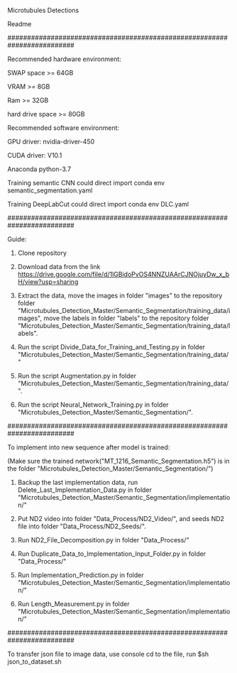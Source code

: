 Microtubules Detections

Readme

#########################################################################

Recommended hardware environment:

SWAP space >= 64GB

VRAM >= 8GB

Ram >= 32GB

hard drive space >= 80GB


Recommended software environment:

GPU driver: nvidia-driver-450

CUDA driver: V10.1

Anaconda python-3.7

Training semantic CNN could direct import conda env semantic_segmentation.yaml

Training DeepLabCut could direct import conda env DLC.yaml

#########################################################################

Guide:

1. Clone repository

2. Download data from the link https://drive.google.com/file/d/1lGBidoPvOS4NNZUAArCJNOjuyDw_x_bH/view?usp=sharing

3. Extract the data, move the images in folder "images" to the repository folder "Microtubules_Detection_Master/Semantic_Segmentation/training_data/images",
move the labels in folder "labels" to the repository folder "Microtubules_Detection_Master/Semantic_Segmentation/training_data/labels".

4. Run the script Divide_Data_for_Training_and_Testing.py in folder "Microtubules_Detection_Master/Semantic_Segmentation/training_data/"

5. Run the script Augmentation.py in folder "Microtubules_Detection_Master/Semantic_Segmentation/training_data/".

6. Run the script Neural_Network_Training.py in folder "Microtubules_Detection_Master/Semantic_Segmentation/".

#########################################################################

To implement into new sequence after model is trained:

(Make sure the trained network("MT_1216_Semantic_Segmentation.h5") is in the folder "Microtubules_Detection_Master/Semantic_Segmentation/")

1. Backup the last implementation data, run Delete_Last_Implementation_Data.py in folder "Microtubules_Detection_Master/Semantic_Segmentation/implementation/"

2. Put ND2 video into folder "Data_Process/ND2_Video/", and seeds ND2 file into folder "Data_Process/ND2_Seeds/".

3. Run ND2_File_Decomposition.py in folder "Data_Process/"

4. Run Duplicate_Data_to_Implementation_Input_Folder.py in folder "Data_Process/"

2. Run Implementation_Prediction.py in folder "Microtubules_Detection_Master/Semantic_Segmentation/implementation/"

3. Run Length_Measurement.py in folder "Microtubules_Detection_Master/Semantic_Segmentation/implementation/"

#########################################################################

To transfer json file to image data, use console cd to the file, run $sh json_to_dataset.sh
